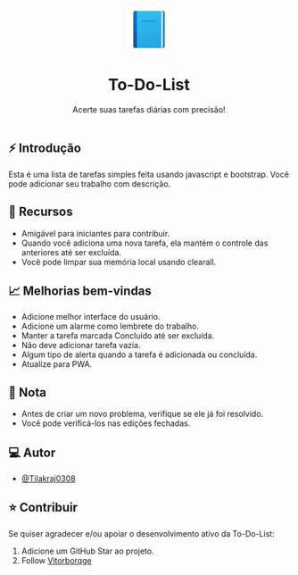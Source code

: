 <p align="center">
  <a href="https://github.com/vitorborqge/To-do-List">
    <img alt="To-Do-List" height="80" src="https://raw.githubusercontent.com/iamsahebgiri/add-readme/main/static/add-readme.png">
  </a>
</p>
<h1 align="center">To-Do-List</h1>

<div align="center">
  Acerte suas tarefas diárias com precisão!
</div>

<br />

## ⚡️ Introdução

Esta é uma lista de tarefas simples feita usando javascript e bootstrap.
Você pode adicionar seu trabalho com descrição.

## 🎯 Recursos

- Amigável para iniciantes para contribuir.
- Quando você adiciona uma nova tarefa, ela mantém o controle das anteriores até ser excluída.
- Você pode limpar sua memória local usando clearall.

## 📈 Melhorias bem-vindas

- Adicione melhor interface do usuário.
- Adicione um alarme como lembrete do trabalho.
- Manter a tarefa marcada Concluído até ser excluída.
- Não deve adicionar tarefa vazia.
- Algum tipo de alerta quando a tarefa é adicionada ou concluída.
- Atualize para PWA.

## 📝 Nota
- Antes de criar um novo problema, verifique se ele já foi resolvido.
- Você pode verificá-los nas edições fechadas.


## ‎‍💻 Autor

- [@Tilakraj0308](https://github.com/vitorborqge)

## ⭐️ Contribuir

Se quiser agradecer e/ou apoiar o desenvolvimento ativo da To-Do-List:

1. Adicione um GitHub Star ao projeto.
2. Follow [Vitorborqge](https://github.com/vitorborqge)
